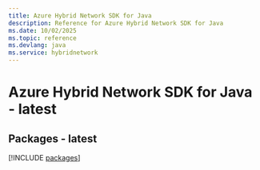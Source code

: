 ```yaml
---
title: Azure Hybrid Network SDK for Java
description: Reference for Azure Hybrid Network SDK for Java
ms.date: 10/02/2025
ms.topic: reference
ms.devlang: java
ms.service: hybridnetwork
---
```

# Azure Hybrid Network SDK for Java - latest
## Packages - latest
[!INCLUDE [packages](hybrid-network-index.md)]